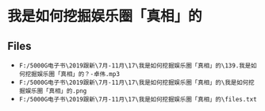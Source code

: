 # 我是如何挖掘娱乐圈「真相」的

## Files

- `F:/5000G电子书\2019跟新\7月-11月\17\我是如何挖掘娱乐圈「真相」的\139.我是如何挖掘娱乐圈「真相」的？-卓伟.mp3`
- `F:/5000G电子书\2019跟新\7月-11月\17\我是如何挖掘娱乐圈「真相」的\我是如何挖掘娱乐圈「真相」的.png`
- `F:/5000G电子书\2019跟新\7月-11月\17\我是如何挖掘娱乐圈「真相」的\files.txt`
